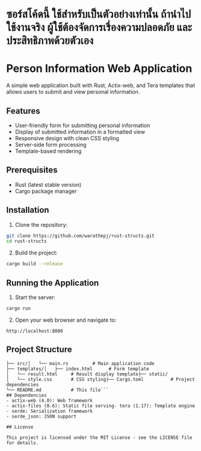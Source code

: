 # ซอร์สโค้ดนี้ ใช้สำหรับเป็นตัวอย่างเท่านั้น ถ้านำไปใช้งานจริง ผู้ใช้ต้องจัดการเรื่องความปลอดภัย และ ประสิทธิภาพด้วยตัวเอง

# Person Information Web Application

A simple web application built with Rust, Actix-web, and Tera templates that allows users to submit and view personal information.

## Features

- User-friendly form for submitting personal information
- Display of submitted information in a formatted view
- Responsive design with clean CSS styling
- Server-side form processing
- Template-based rendering

## Prerequisites

- Rust (latest stable version)
- Cargo package manager

## Installation

1. Clone the repository:

```bash
git clone https://github.com/warathepj/rust-structs.git
cd rust-structs
```

2. Build the project:

```bash
cargo build --release
```

## Running the Application

1. Start the server:

```bash
cargo run
```

2. Open your web browser and navigate to:

```
http://localhost:8080

```

## Project Structure

````person_app/
├── src/│   └── main.rs         # Main application code
├── templates/│   ├── index.html      # Form template
│   └── result.html     # Result display template├── static/
│   └── style.css       # CSS styling├── Cargo.toml          # Project dependencies
└── README.md           # This file```
## Dependencies
- actix-web (4.0): Web framework
- actix-files (0.6): Static file serving- tera (1.17): Template engine
- serde: Serialization framework
- serde_json: JSON support

## License

This project is licensed under the MIT License - see the LICENSE file for details.






































````
